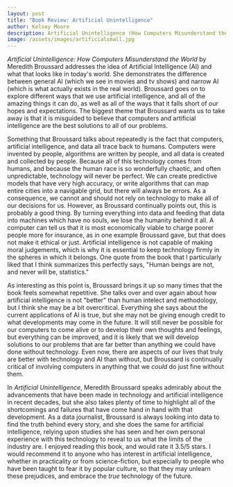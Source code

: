 ```yaml
---
layout: post
title: "Book Review: Artificial Unintelligence"
author: Kelsey Moore
description: Artificial Unintelligence (How Computers Misunderstand the World) by Meredith Broussard
image: /assets/images/artificialsmall.jpg
---
```


*Artificial Unintelligence: How Computers Misunderstand the World* by Meredith Broussard addresses the idea of Artificial Intelligence (AI) and what that looks like in today's world. She demonstrates the difference between general AI (which we see in movies and tv shows) and narrow AI (which is what actually exists in the real world). Broussard goes on to explore different ways that we use artificial intelligence, and all of the amazing things it can do, as well as all of the ways that it falls short of our hopes and expectations. The biggest theme that Broussard wants us to take away is that it is misguided to believe that computers and artificial intelligence are the best solutions to all of our problems.

Something that Broussard talks about repeatedly is the fact that computers, artificial intelligence, and data all trace back to humans. Computers were invented by people, algorithms are written by people, and all data is created and collected by people. Because all of this technology comes from humans, and because the human race is so wonderfully chaotic, and often unpredictable, technology will never be perfect. We can create predictive models that have very high accuracy, or write algorithms that can map entire cities into a navigable grid, but there will always be errors. As a consequence, we cannot and should not rely on technology to make all of our decisions for us. However, as Broussard continually points out, this is probably a good thing. By turning everything into data and feeding that data into machines which have no souls, we lose the humanity behind it all. A computer can tell us that it is most economically viable to charge poorer people more for insurance, as in one example Broussard gave, but that does not make it ethical or just. Artificial intelligence is not capable of making moral judgements, which is why it is essential to keep technology firmly in the spheres in which it belongs. One quote from the book that I particularly liked that I think summarizes this perfectly says, "Human beings are not, and never will be, statistics."

As interesting as this point is, Broussard brings it up so many times that the book feels somewhat repetitive. She talks over and over again about how artificial intelligence is not "better" than human intelect and methodology, but I think she may be a bit overcritical. Everything she says about the current applications of AI is true, but she may not be giving enough credit to what developments may come in the future. It will still never be possible for our computers to come alive or to develop their own thoughts and feelings, but everything can be improved, and it is likely that we will develop solutions to our problems that are far better than anything we could have done without technology. Even now, there are aspects of our lives that truly are better with technology and AI than without, but Broussard is continually critical of involving computers in anything that we *could* do just fine without them. 

In *Artificial Unintelligence*, Meredith Broussard speaks admirably about the advancements that have been made in technology and artificial intelligence in recent decades, but she also takes plenty of time to highlight all of the shortcomings and failures that have come hand in hand with that development. As a data journalist, Broussard is always looking into data to find the truth behind every story, and she does the same for artificial intelligence, relying upon studies she has seen and her own personal experience with this technology to reveal to us what the limits of the industry are. I enjoyed reading this book, and would rate it 3.5/5 stars. I would recommend it to anyone who has interest in artificial intelligence, whether in practicality or from science-fiction, but especially to people who have been taught to fear it by popular culture, so that they may unlearn these prejudices, and embrace the *true* technology of the future.
